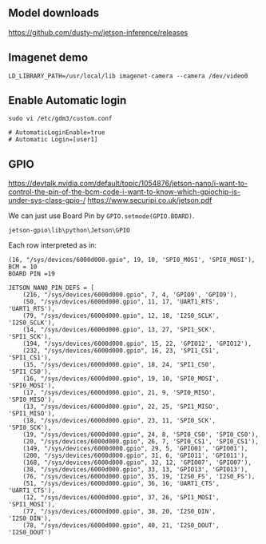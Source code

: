 ## Model downloads
https://github.com/dusty-nv/jetson-inference/releases

## Imagenet demo
```
LD_LIBRARY_PATH=/usr/local/lib imagenet-camera --camera /dev/video0
```

## Enable Automatic login
```
sudo vi /etc/gdm3/custom.conf
```
```
# AutomaticLoginEnable=true
# Automatic Login=[user1]
```

## GPIO
https://devtalk.nvidia.com/default/topic/1054876/jetson-nano/i-want-to-control-the-pin-of-the-bcm-code-i-want-to-know-which-gpiochip-is-under-sys-class-gpio-/
https://www.securipi.co.uk/jetson.pdf

We can just use Board Pin by `GPIO.setmode(GPIO.BOARD)`.

`jetson-gpio\lib\python\Jetson\GPIO`

Each row interpreted as in:
```
(16, "/sys/devices/6000d000.gpio", 19, 10, 'SPI0_MOSI', 'SPI0_MOSI'),
BCM = 10
BOARD PIN =19
```


```
JETSON_NANO_PIN_DEFS = [
    (216, "/sys/devices/6000d000.gpio", 7, 4, 'GPIO9', 'GPIO9'),
    (50, "/sys/devices/6000d000.gpio", 11, 17, 'UART1_RTS', 'UART1_RTS'),
    (79, "/sys/devices/6000d000.gpio", 12, 18, 'I2S0_SCLK', 'I2S0_SCLK'),
    (14, "/sys/devices/6000d000.gpio", 13, 27, 'SPI1_SCK', 'SPI1_SCK'),
    (194, "/sys/devices/6000d000.gpio", 15, 22, 'GPIO12', 'GPIO12'),
    (232, "/sys/devices/6000d000.gpio", 16, 23, 'SPI1_CS1', 'SPI1_CS1'),
    (15, "/sys/devices/6000d000.gpio", 18, 24, 'SPI1_CS0', 'SPI1_CS0'),
    (16, "/sys/devices/6000d000.gpio", 19, 10, 'SPI0_MOSI', 'SPI0_MOSI'),
    (17, "/sys/devices/6000d000.gpio", 21, 9, 'SPI0_MISO', 'SPI0_MISO'),
    (13, "/sys/devices/6000d000.gpio", 22, 25, 'SPI1_MISO', 'SPI1_MISO'),
    (18, "/sys/devices/6000d000.gpio", 23, 11, 'SPI0_SCK', 'SPI0_SCK'),
    (19, "/sys/devices/6000d000.gpio", 24, 8, 'SPI0_CS0', 'SPI0_CS0'),
    (20, "/sys/devices/6000d000.gpio", 26, 7, 'SPI0_CS1', 'SPI0_CS1'),
    (149, "/sys/devices/6000d000.gpio", 29, 5, 'GPIO01', 'GPIO01'),
    (200, "/sys/devices/6000d000.gpio", 31, 6, 'GPIO11', 'GPIO11'),
    (168, "/sys/devices/6000d000.gpio", 32, 12, 'GPIO07', 'GPIO07'),
    (38, "/sys/devices/6000d000.gpio", 33, 13, 'GPIO13', 'GPIO13'),
    (76, "/sys/devices/6000d000.gpio", 35, 19, 'I2S0_FS', 'I2S0_FS'),
    (51, "/sys/devices/6000d000.gpio", 36, 16, 'UART1_CTS', 'UART1_CTS'),
    (12, "/sys/devices/6000d000.gpio", 37, 26, 'SPI1_MOSI', 'SPI1_MOSI'),
    (77, "/sys/devices/6000d000.gpio", 38, 20, 'I2S0_DIN', 'I2S0_DIN'),
    (78, "/sys/devices/6000d000.gpio", 40, 21, 'I2S0_DOUT', 'I2S0_DOUT')
```
